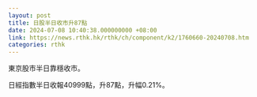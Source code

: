 ```yaml
---
layout: post
title: 日股半日收市升87點
date: 2024-07-08 10:40:38.000000000 +08:00
link: https://news.rthk.hk/rthk/ch/component/k2/1760660-20240708.htm
categories: rthk
---
```


東京股市半日靠穩收市。

日經指數半日收報40999點，升87點，升幅0.21%。
